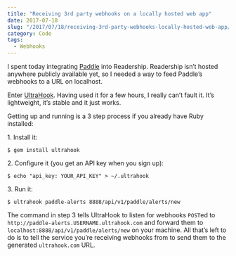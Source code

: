 ```yaml
---
title: "Receiving 3rd party webhooks on a locally hosted web app"
date: 2017-07-18
slug: "/2017/07/18/receiving-3rd-party-webhooks-locally-hosted-web-app/"
category: Code
tags:
  - Webhooks
---
```


I spent today integrating [Paddle](https://www.paddle.com/) into Readership. Readership isn’t hosted anywhere publicly available yet, so I needed a way to feed Paddle’s webhooks to a URL on localhost.

Enter [UltraHook](http://www.ultrahook.com/). Having used it for a few hours, I really can’t fault it. It’s lightweight, it’s stable and it just works.

Getting up and running is a 3 step process if you already have Ruby installed:

1​. Install it:

```
$ gem install ultrahook
```

2​. Configure it (you get an API key when you sign up):

```
$ echo "api_key: YOUR_API_KEY" > ~/.ultrahook
```

3​. Run it:

```
$ ultrahook paddle-alerts 8888/api/v1/paddle/alerts/new
```

The command in step 3 tells UltraHook to listen for webhooks `POST`ed to `http://paddle-alerts.USERNAME.ultrahook.com` and forward them to `localhost:8888/api/v1/paddle/alerts/new` on your machine. All that’s left to do is to tell the service you’re receiving webhooks from to send them to the generated `ultrahook.com` URL.

